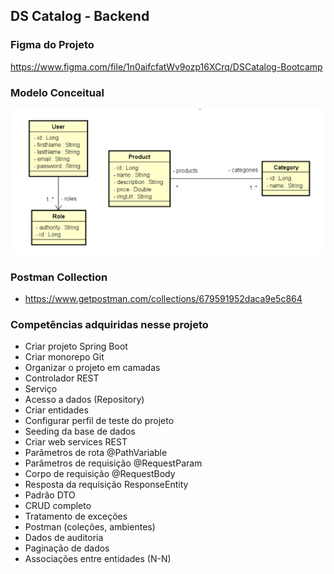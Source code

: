 ## DS Catalog - Backend

### Figma do Projeto
https://www.figma.com/file/1n0aifcfatWv9ozp16XCrq/DSCatalog-Bootcamp

### Modelo Conceitual

![Modelo Conceitual](./src/main/resources/files/modelo-conceitual-1.png)

### Postman Collection

- https://www.getpostman.com/collections/679591952daca9e5c864

### Competências adquiridas nesse projeto
- Criar projeto Spring Boot
- Criar monorepo Git
- Organizar o projeto em camadas
- Controlador REST
- Serviço
- Acesso a dados (Repository)
- Criar entidades
- Configurar perfil de teste do projeto
- Seeding da base de dados
- Criar web services REST
- Parâmetros de rota @PathVariable
- Parâmetros de requisição @RequestParam
- Corpo de requisição @RequestBody
- Resposta da requisição ResponseEntity<T>
- Padrão DTO
- CRUD completo
- Tratamento de exceções
- Postman (coleções, ambientes)
- Dados de auditoria
- Paginação de dados
- Associações entre entidades (N-N)
